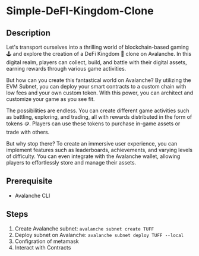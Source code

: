# Simple-DeFI-Kingdom-Clone


## Description
Let's transport ourselves into a thrilling world of blockchain-based gaming 🕹️ and explore the creation of a DeFi Kingdom 🏰 clone on Avalanche. In this digital realm, players can collect, build, and battle with their digital assets, earning rewards through various game activities.

But how can you create this fantastical world on Avalanche? By utilizing the EVM Subnet, you can deploy your smart contracts to a custom chain with low fees and your own custom token. With this power, you can architect and customize your game as you see fit.

The possibilities are endless. You can create different game activities such as battling, exploring, and trading, all with rewards distributed in the form of tokens 🪙. Players can use these tokens to purchase in-game assets or trade with others.

But why stop there? To create an immersive user experience, you can implement features such as leaderboards, achievements, and varying levels of difficulty. You can even integrate with the Avalanche wallet, allowing players to effortlessly store and manage their assets.

## Prerequisite
- Avalanche CLI

## Steps
1. Create Avalanche subnet: `avalanche subnet create TUFF`
2. Deploy subnet on Avalanche: `avalanche subnet deploy TUFF --local`
3. Configration of metamask
4. Interact with Contracts
